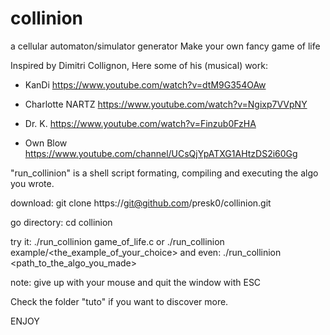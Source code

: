 # collinion

a cellular automaton/simulator generator
Make your own fancy game of life

Inspired by Dimitri Collignon,
Here some of his (musical) work:
  - KanDi
    https://www.youtube.com/watch?v=dtM9G354OAw
    
  - Charlotte NARTZ
    https://www.youtube.com/watch?v=Ngixp7VVpNY

  - Dr. K.
    https://www.youtube.com/watch?v=Finzub0FzHA

  - Own Blow
    https://www.youtube.com/channel/UCsQjYpATXG1AHtzDS2i60Gg

"run_collinion" is a shell script formating, compiling and executing the algo you wrote.

download:
    git clone https://git@github.com/presk0/collinion.git

go directory:
    cd collinion 

try it:
              ./run_collinion game_of_life.c
or            ./run_collinion example/<the_example_of_your_choice>
and even:     ./run_collinion <path_to_the_algo_you_made>

note: give up with your mouse and quit the window with ESC

Check the folder "tuto" if you want to discover more.

ENJOY
